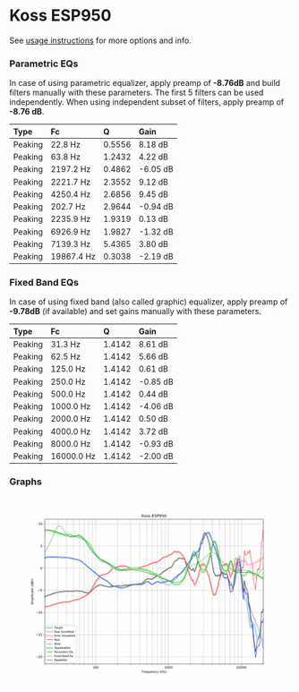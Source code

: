 # Koss ESP950
See [usage instructions](https://github.com/jaakkopasanen/AutoEq#usage) for more options and info.

### Parametric EQs
In case of using parametric equalizer, apply preamp of **-8.76dB** and build filters manually
with these parameters. The first 5 filters can be used independently.
When using independent subset of filters, apply preamp of **-8.76 dB**.

| Type    | Fc         |      Q | Gain     |
|:--------|:-----------|:-------|:---------|
| Peaking | 22.8 Hz    | 0.5556 | 8.18 dB  |
| Peaking | 63.8 Hz    | 1.2432 | 4.22 dB  |
| Peaking | 2197.2 Hz  | 0.4862 | -6.05 dB |
| Peaking | 2221.7 Hz  | 2.3552 | 9.12 dB  |
| Peaking | 4250.4 Hz  | 2.6856 | 9.45 dB  |
| Peaking | 202.7 Hz   | 2.9644 | -0.94 dB |
| Peaking | 2235.9 Hz  | 1.9319 | 0.13 dB  |
| Peaking | 6926.9 Hz  | 1.9827 | -1.32 dB |
| Peaking | 7139.3 Hz  | 5.4365 | 3.80 dB  |
| Peaking | 19867.4 Hz | 0.3038 | -2.19 dB |

### Fixed Band EQs
In case of using fixed band (also called graphic) equalizer, apply preamp of **-9.78dB**
(if available) and set gains manually with these parameters.

| Type    | Fc         |      Q | Gain     |
|:--------|:-----------|:-------|:---------|
| Peaking | 31.3 Hz    | 1.4142 | 8.61 dB  |
| Peaking | 62.5 Hz    | 1.4142 | 5.66 dB  |
| Peaking | 125.0 Hz   | 1.4142 | 0.61 dB  |
| Peaking | 250.0 Hz   | 1.4142 | -0.85 dB |
| Peaking | 500.0 Hz   | 1.4142 | 0.44 dB  |
| Peaking | 1000.0 Hz  | 1.4142 | -4.06 dB |
| Peaking | 2000.0 Hz  | 1.4142 | 0.50 dB  |
| Peaking | 4000.0 Hz  | 1.4142 | 3.72 dB  |
| Peaking | 8000.0 Hz  | 1.4142 | -0.93 dB |
| Peaking | 16000.0 Hz | 1.4142 | -2.00 dB |

### Graphs
![](./Koss%20ESP950.png)